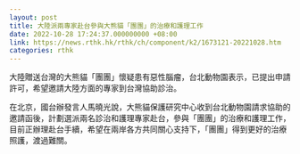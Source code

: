 ```yaml
---
layout: post
title: 大陸派兩專家赴台參與大熊貓「團團」的治療和護理工作
date: 2022-10-28 17:24:37.000000000 +08:00
link: https://news.rthk.hk/rthk/ch/component/k2/1673121-20221028.htm
categories: rthk
---
```


大陸贈送台灣的大熊貓「團團」懷疑患有惡性腦瘤，台北動物園表示，已提出申請許可，希望邀請大陸方面的專家到台灣協助診治。

在北京，國台辦發言人馬曉光說，大熊貓保護研究中心收到台北動物園請求協助的邀請函後，計劃選派兩名診治和護理專家赴台，參與「團團」的治療和護理工作，目前正辦理赴台手續，希望在兩岸各方共同關心支持下，「團團」得到更好的治療照護，渡過難關。
